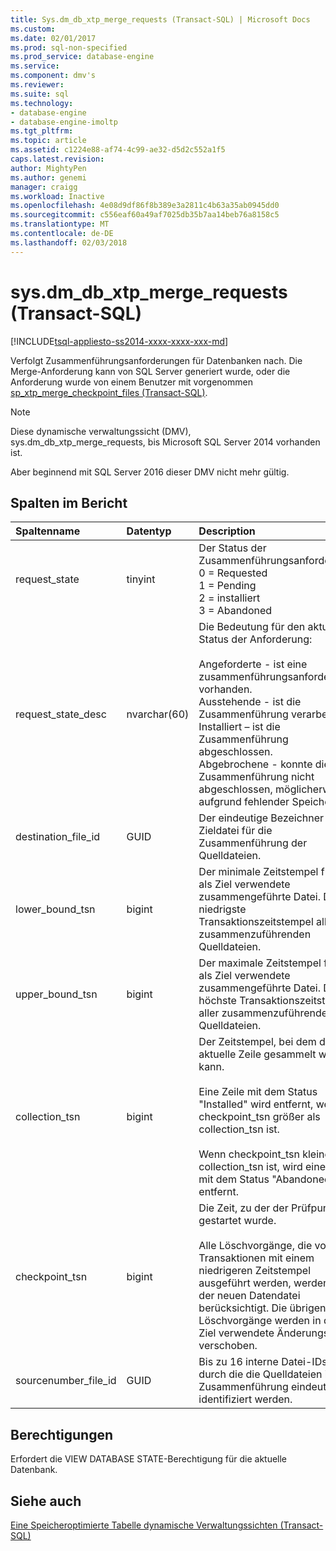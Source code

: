 ```yaml
---
title: Sys.dm_db_xtp_merge_requests (Transact-SQL) | Microsoft Docs
ms.custom: 
ms.date: 02/01/2017
ms.prod: sql-non-specified
ms.prod_service: database-engine
ms.service: 
ms.component: dmv's
ms.reviewer: 
ms.suite: sql
ms.technology:
- database-engine
- database-engine-imoltp
ms.tgt_pltfrm: 
ms.topic: article
ms.assetid: c1224e88-af74-4c99-ae32-d5d2c552a1f5
caps.latest.revision: 
author: MightyPen
ms.author: genemi
manager: craigg
ms.workload: Inactive
ms.openlocfilehash: 4e08d9df86f8b389e3a2811c4b63a35ab0945dd0
ms.sourcegitcommit: c556eaf60a49af7025db35b7aa14beb76a8158c5
ms.translationtype: MT
ms.contentlocale: de-DE
ms.lasthandoff: 02/03/2018
---
```

# <a name="sysdmdbxtpmergerequests-transact-sql"></a>sys.dm_db_xtp_merge_requests (Transact-SQL)
[!INCLUDE[tsql-appliesto-ss2014-xxxx-xxxx-xxx-md](../../includes/tsql-appliesto-ss2014-xxxx-xxxx-xxx-md.md)]


Verfolgt Zusammenführungsanforderungen für Datenbanken nach. Die Merge-Anforderung kann von SQL Server generiert wurde, oder die Anforderung wurde von einem Benutzer mit vorgenommen [sp_xtp_merge_checkpoint_files (Transact-SQL)](../../relational-databases/system-stored-procedures/sys-sp-xtp-merge-checkpoint-files-transact-sql.md).

> [!NOTE]
> Diese dynamische verwaltungssicht (DMV), sys.dm_db_xtp_merge_requests, bis Microsoft SQL Server 2014 vorhanden ist.
> 
> Aber beginnend mit SQL Server 2016 dieser DMV nicht mehr gültig.

## <a name="columns-in-the-report"></a>Spalten im Bericht

| Spaltenname | Datentyp | Description |
| :-- | :-- | :-- |
| request_state | tinyint | Der Status der Zusammenführungsanforderung:<br/>0 = Requested<br/>1 = Pending<br/>2 = installiert<br/>3 = Abandoned |
| request_state_desc | nvarchar(60) | Die Bedeutung für den aktuellen Status der Anforderung:<br/><br/>Angeforderte - ist eine zusammenführungsanforderung vorhanden.<br/>Ausstehende - ist die Zusammenführung verarbeitet.<br/>Installiert – ist die Zusammenführung abgeschlossen.<br/>Abgebrochene - konnte die Zusammenführung nicht abgeschlossen, möglicherweise aufgrund fehlender Speicher. |
| destination_file_id | GUID | Der eindeutige Bezeichner der Zieldatei für die Zusammenführung der Quelldateien. |
| lower_bound_tsn | bigint | Der minimale Zeitstempel für die als Ziel verwendete zusammengeführte Datei. Der niedrigste Transaktionszeitstempel aller zusammenzuführenden Quelldateien. |
| upper_bound_tsn | bigint | Der maximale Zeitstempel für die als Ziel verwendete zusammengeführte Datei. Der höchste Transaktionszeitstempel aller zusammenzuführenden Quelldateien. |
| collection_tsn | bigint | Der Zeitstempel, bei dem die aktuelle Zeile gesammelt werden kann.<br/><br/>Eine Zeile mit dem Status "Installed" wird entfernt, wenn checkpoint_tsn größer als collection_tsn ist.<br/><br/>Wenn checkpoint_tsn kleiner als collection_tsn ist, wird eine Zeile mit dem Status "Abandoned" entfernt. |
| checkpoint_tsn | bigint | Die Zeit, zu der der Prüfpunkt gestartet wurde.<br/><br/>Alle Löschvorgänge, die von Transaktionen mit einem niedrigeren Zeitstempel ausgeführt werden, werden in der neuen Datendatei berücksichtigt. Die übrigen Löschvorgänge werden in die als Ziel verwendete Änderungsdatei verschoben. |
| sourcenumber_file_id | GUID | Bis zu 16 interne Datei-IDs, durch die die Quelldateien in der Zusammenführung eindeutig identifiziert werden. |

## <a name="permissions"></a>Berechtigungen

Erfordert die VIEW DATABASE STATE-Berechtigung für die aktuelle Datenbank.

## <a name="see-also"></a>Siehe auch

[Eine Speicheroptimierte Tabelle dynamische Verwaltungssichten (Transact-SQL)](../../relational-databases/system-dynamic-management-views/memory-optimized-table-dynamic-management-views-transact-sql.md)


